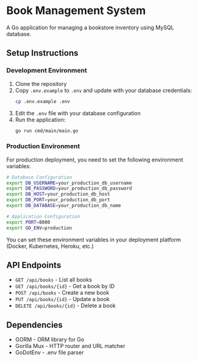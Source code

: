 # Book Management System

A Go application for managing a bookstore inventory using MySQL database.

## Setup Instructions

### Development Environment

1. Clone the repository
2. Copy `.env.example` to `.env` and update with your database credentials:
   ```bash
   cp .env.example .env
   ```
3. Edit the `.env` file with your database configuration
4. Run the application:
   ```bash
   go run cmd/main/main.go
   ```

### Production Environment

For production deployment, you need to set the following environment variables:

```bash
# Database Configuration
export DB_USERNAME=your_production_db_username
export DB_PASSWORD=your_production_db_password
export DB_HOST=your_production_db_host
export DB_PORT=your_production_db_port
export DB_DATABASE=your_production_db_name

# Application Configuration
export PORT=8000
export GO_ENV=production
```

You can set these environment variables in your deployment platform (Docker, Kubernetes, Heroku, etc.)

## API Endpoints

- `GET /api/books` - List all books
- `GET /api/books/{id}` - Get a book by ID
- `POST /api/books` - Create a new book
- `PUT /api/books/{id}` - Update a book
- `DELETE /api/books/{id}` - Delete a book

## Dependencies

- GORM - ORM library for Go
- Gorilla Mux - HTTP router and URL matcher
- GoDotEnv - .env file parser
